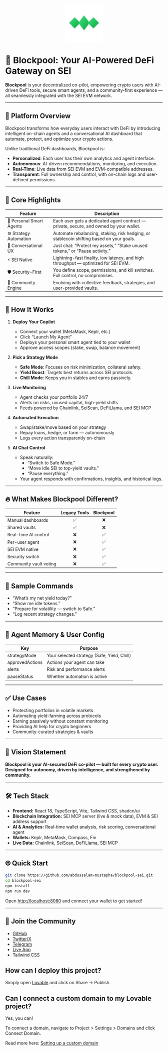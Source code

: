 <p align="center">
  <img src="public/blockpool-logo.svg" alt="Blockpool Logo" width="120"/>
</p>

# 🔷 Blockpool: Your AI-Powered DeFi Gateway on SEI

**Blockpool** is your decentralized co-pilot, empowering crypto users with AI-driven DeFi tools, secure smart agents, and a community-first experience — all seamlessly integrated with the SEI EVM network.

---

## 🚀 Platform Overview

Blockpool transforms how everyday users interact with DeFi by introducing intelligent on-chain agents and a conversational AI dashboard that automate, protect, and optimize your crypto actions.

Unlike traditional DeFi dashboards, Blockpool is:
- **Personalized**: Each user has their own analytics and agent interface.
- **Autonomous**: AI-driven recommendations, monitoring, and execution.
- **Real-Time**: Live data from SEI EVM and EVM-compatible addresses.
- **Transparent**: Full ownership and control, with on-chain logs and user-defined permissions.

---

## 🧠 Core Highlights

| Feature                  | Description                                                                                 |
|--------------------------|---------------------------------------------------------------------------------------------|
| 🔐 Personal Smart Agents | Each user gets a dedicated agent contract — private, secure, and owned by your wallet.      |
| ⚙️ Strategy Automation   | Automate rebalancing, staking, risk hedging, or stablecoin shifting based on your goals.    |
| 💬 Conversational UX     | Just chat: “Protect my assets,” “Stake unused tokens,” or “Pause activity.”                 |
| ⚡ SEI Native             | Lightning-fast finality, low latency, and high throughput — optimized for SEI EVM.          |
| 🛡️ Security-First        | You define scope, permissions, and kill switches. Full control, no compromises.             |
| 🤝 Community Engine       | Evolving with collective feedback, strategies, and user-provided vaults.                    |

---

## 🔧 How It Works

1. **Deploy Your Copilot**
   - Connect your wallet (MetaMask, Keplr, etc.)
   - Click “Launch My Agent”
   - Deploys your personal smart agent tied to your wallet
   - Approve access scopes (stake, swap, balance movement)

2. **Pick a Strategy Mode**
   - **Safe Mode**: Focuses on risk minimization, collateral safety.
   - **Yield Boost**: Targets best returns across SEI protocols.
   - **Chill Mode**: Keeps you in stables and earns passively.

3. **Live Monitoring**
   - Agent checks your portfolio 24/7
   - Alerts on risks, unused capital, high-yield shifts
   - Feeds powered by Chainlink, SeiScan, DeFiLlama, and SEI MCP

4. **Automated Execution**
   - Swap/stake/move based on your strategy
   - Repay loans, hedge, or farm — autonomously
   - Logs every action transparently on-chain

5. **AI Chat Control**
   - Speak naturally:  
     - “Switch to Safe Mode.”  
     - “Move idle SEI to top-yield vaults.”  
     - “Pause everything.”
   - Your agent responds with confirmations, insights, and historical logs.

---

## 🔥 What Makes Blockpool Different?

| Feature                 | Legacy Tools | Blockpool |
|-------------------------|:-----------:|:---------:|
| Manual dashboards       |      ✅      |     ❌     |
| Shared vaults           |      ✅      |     ❌     |
| Real-time AI control    |      ❌      |     ✅     |
| Per-user agent          |      ❌      |     ✅     |
| SEI EVM native          |      ❌      |     ✅     |
| Security switch         |      ❌      |     ✅     |
| Community vault voting  |      ❌      |     ✅     |

---

## 💬 Sample Commands

- “What’s my net yield today?”
- “Show me idle tokens.”
- “Prepare for volatility — switch to Safe.”
- “Log recent strategy changes.”

---

## 🧠 Agent Memory & User Config

| Key             | Purpose                                    |
|-----------------|--------------------------------------------|
| strategyMode    | Your selected strategy (Safe, Yield, Chill)|
| approvedActions | Actions your agent can take                |
| alerts          | Risk and performance alerts                |
| pauseStatus     | Whether automation is active               |

---

## ✅ Use Cases

- Protecting portfolios in volatile markets
- Automating yield-farming across protocols
- Earning passively without constant monitoring
- Providing AI help for crypto beginners
- Community-curated strategies & vaults

---

## 🧩 Vision Statement

**Blockpool is your AI-secured DeFi co-pilot — built for every crypto user. Designed for autonomy, driven by intelligence, and strengthened by community.**

---

## 🛠️ Tech Stack

- **Frontend:** React 18, TypeScript, Vite, Tailwind CSS, shadcn/ui
- **Blockchain Integration:** SEI MCP server (live & mock data), EVM & SEI address support
- **AI & Analytics:** Real-time wallet analysis, risk scoring, conversational agent
- **Wallets:** Keplr, MetaMask, Compass, Fin
- **Live Data:** Chainlink, SeiScan, DeFiLlama, SEI MCP

---

## 🌐 Quick Start

```bash
git clone https://github.com/abdussalam-mustapha/blockpool-sei.git
cd blockpool-sei
npm install
npm run dev
```

Open [http://localhost:8080](http://localhost:8080) and connect your wallet to get started!

---

## 🤝 Join the Community

- [GitHub](https://github.com/abdussalam-mustapha/blockpool-sei)
- [Twitter/X](https://x.com/blockpoolHQ)
- [Telegram](https://t.me/+xp5fkmRwMYplOTM0)
- [Live App](https://blockpool-sei.vercel.app)
- Tailwind CSS

## How can I deploy this project?

Simply open [Lovable](https://lovable.dev/projects/57f8e2d1-ee31-40f6-991e-d0d45b57d090) and click on Share -> Publish.

## Can I connect a custom domain to my Lovable project?

Yes, you can!

To connect a domain, navigate to Project > Settings > Domains and click Connect Domain.

Read more here: [Setting up a custom domain](https://docs.lovable.dev/tips-tricks/custom-domain#step-by-step-guide)
